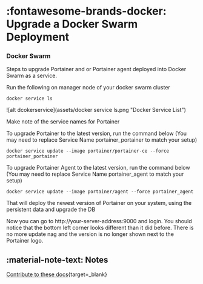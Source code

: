 # :fontawesome-brands-docker: Upgrade a Docker Swarm Deployment
### Docker Swarm
Steps to upgrade Portainer and or Portainer agent deployed into Docker Swarm as a service.

Run the following on manager node of your docker swarm cluster

<pre><code>docker service ls </code></pre>
![alt dcokerservice](assets/docker service ls.png "Docker Service List")

Make note of the service names for Portainer

To upgrade Portainer to the latest version, run the command below (You may need to replace Service Name portainer_portainer to match your setup)

<pre><code>docker service update --image portainer/portainer-ce --force portainer_portainer </code></pre>

To upgrade Portainer Agent to the latest version, run the command below (You may need to replace Service Name portainer_agent to match your setup)

<pre><code>docker service update --image portainer/agent --force portainer_agent </code></pre>

That will deploy the newest version of Portainer on your system, using the persistent data and upgrade the DB

Now you can go to http://your-server-address:9000 and login. You should notice that the bottom left corner looks different than it did before. There is no more update nag and the version is no longer shown next to the Portainer logo.

## :material-note-text: Notes
[Contribute to these docs](https://github.com/portainer/portainer-docs/blob/master/contributing.md){target=_blank}
